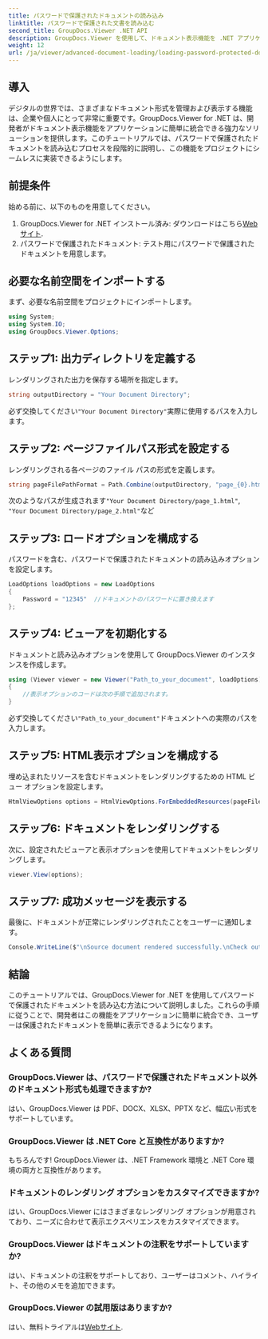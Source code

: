 ```yaml
---
title: パスワードで保護されたドキュメントの読み込み
linktitle: パスワードで保護された文書を読み込む
second_title: GroupDocs.Viewer .NET API
description: GroupDocs.Viewer を使用して、ドキュメント表示機能を .NET アプリケーションに簡単に統合する方法を学びます。このチュートリアルでは、包括的なステップ バイ ステップ ガイドを提供します。
weight: 12
url: /ja/viewer/advanced-document-loading/loading-password-protected-document/
---
```

## 導入

デジタルの世界では、さまざまなドキュメント形式を管理および表示する機能は、企業や個人にとって非常に重要です。GroupDocs.Viewer for .NET は、開発者がドキュメント表示機能をアプリケーションに簡単に統合できる強力なソリューションを提供します。このチュートリアルでは、パスワードで保護されたドキュメントを読み込むプロセスを段階的に説明し、この機能をプロジェクトにシームレスに実装できるようにします。

## 前提条件

始める前に、以下のものを用意してください。

1.  GroupDocs.Viewer for .NET インストール済み: ダウンロードはこちら[Webサイト](https://releases.groupdocs.com/viewer/net/).
2. パスワードで保護されたドキュメント: テスト用にパスワードで保護されたドキュメントを用意します。

## 必要な名前空間をインポートする

まず、必要な名前空間をプロジェクトにインポートします。

```csharp
using System;
using System.IO;
using GroupDocs.Viewer.Options;
```

## ステップ1: 出力ディレクトリを定義する

レンダリングされた出力を保存する場所を指定します。

```csharp
string outputDirectory = "Your Document Directory";
```
必ず交換してください`"Your Document Directory"`実際に使用するパスを入力します。

## ステップ2: ページファイルパス形式を設定する

レンダリングされる各ページのファイル パスの形式を定義します。

```csharp
string pageFilePathFormat = Path.Combine(outputDirectory, "page_{0}.html");
```

次のようなパスが生成されます`"Your Document Directory/page_1.html"`, `"Your Document Directory/page_2.html"`など

## ステップ3: ロードオプションを構成する

パスワードを含む、パスワードで保護されたドキュメントの読み込みオプションを設定します。

```csharp
LoadOptions loadOptions = new LoadOptions
{
    Password = "12345"  //ドキュメントのパスワードに置き換えます
};
```

## ステップ4: ビューアを初期化する

ドキュメントと読み込みオプションを使用して GroupDocs.Viewer のインスタンスを作成します。

```csharp
using (Viewer viewer = new Viewer("Path_to_your_document", loadOptions))
{
    //表示オプションのコードは次の手順で追加されます。
}
```
必ず交換してください`"Path_to_your_document"`ドキュメントへの実際のパスを入力します。

## ステップ5: HTML表示オプションを構成する

埋め込まれたリソースを含むドキュメントをレンダリングするための HTML ビュー オプションを設定します。

```csharp
HtmlViewOptions options = HtmlViewOptions.ForEmbeddedResources(pageFilePathFormat);
```

## ステップ6: ドキュメントをレンダリングする

次に、設定されたビューアと表示オプションを使用してドキュメントをレンダリングします。

```csharp
viewer.View(options);
```

## ステップ7: 成功メッセージを表示する

最後に、ドキュメントが正常にレンダリングされたことをユーザーに通知します。

```csharp
Console.WriteLine($"\nSource document rendered successfully.\nCheck output in {outputDirectory}.");
```

## 結論

このチュートリアルでは、GroupDocs.Viewer for .NET を使用してパスワードで保護されたドキュメントを読み込む方法について説明しました。これらの手順に従うことで、開発者はこの機能をアプリケーションに簡単に統合でき、ユーザーは保護されたドキュメントを簡単に表示できるようになります。

## よくある質問

### GroupDocs.Viewer は、パスワードで保護されたドキュメント以外のドキュメント形式も処理できますか?

はい、GroupDocs.Viewer は PDF、DOCX、XLSX、PPTX など、幅広い形式をサポートしています。

### GroupDocs.Viewer は .NET Core と互換性がありますか?

もちろんです! GroupDocs.Viewer は、.NET Framework 環境と .NET Core 環境の両方と互換性があります。

### ドキュメントのレンダリング オプションをカスタマイズできますか?

はい、GroupDocs.Viewer にはさまざまなレンダリング オプションが用意されており、ニーズに合わせて表示エクスペリエンスをカスタマイズできます。

### GroupDocs.Viewer はドキュメントの注釈をサポートしていますか?

はい、ドキュメントの注釈をサポートしており、ユーザーはコメント、ハイライト、その他のメモを追加できます。

### GroupDocs.Viewer の試用版はありますか?

はい、無料トライアルは[Webサイト](https://releases.groupdocs.com/).